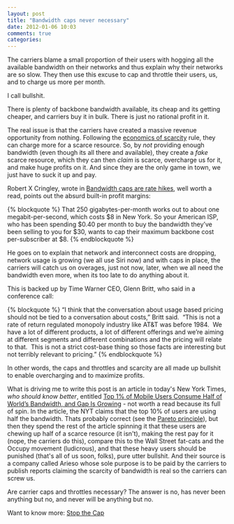 ```yaml
---
layout: post
title: "Bandwidth caps never necessary"
date: 2012-01-06 10:03
comments: true
categories: 
---
```


The carriers blame a small proportion of their users with hogging all the available bandwidth on their networks and thus explain why their networks are so slow. They then use this excuse to cap and throttle their users, us, and to charge us more per month.

I call bullshit.

There is plenty of backbone bandwidth available, its cheap and its getting cheaper, and carriers buy it in bulk. There is just no rational profit in it.

The real issue is that the carriers have created a massive revenue opportunity from nothing. Following the [economics of scarcity](http://en.wikipedia.org/wiki/Scarcity) rule, they can charge more for a scarce resource. So, by *not* providing enough bandwidth (even though its all there and available), they create a *fake* scarce resource, which they can then *claim* is scarce, overcharge us for it, and make huge profits on it. And since they are the only game in town, we just have to suck it up and pay.

Robert X Cringley, wrote in [Bandwidth caps are rate hikes](http://www.cringely.com/2011/07/bandwidth-caps-are-rate-hikes/), well worth a read, points out the absurd built-in profit margins:

{% blockquote %}
That 250 gigabytes-per-month works out to about one megabit-per-second, which costs $8 in New York. So your American ISP, who has been spending $0.40 per month to buy the bandwidth they’ve been selling to you for $30, wants to cap their maximum backbone cost per-subscriber at $8.
{% endblockquote %}

He goes on to explain that network and interconnect costs are dropping, network usage is growing (we all use Siri now) and with caps in place, the carriers will catch us on overages, just not now, later, when we all need the bandwidth even more, when its too late to do anything about it.

This is backed up by Time Warner CEO, Glenn Britt, who said in a conference call:

{% blockquote %}
“I think that the conversation about usage based pricing should not be tied to a conversation about costs,” Britt said.  “This is not a rate of return regulated monopoly industry like AT&T was before 1984.  We have a lot of different products, a lot of different offerings and we’re aiming at different segments and different combinations and the pricing will relate to that.  This is not a strict cost-base thing so those facts are interesting but not terribly relevant to pricing.”
{% endblockquote %}

In other words, the caps and throttles and scarcity are all made up bullshit to enable overcharging and to maximize profits.

What is driving me to write this post is an article in today's New York Times, *who should know better*, entitled [Top 1% of Mobile Users Consume Half of World’s Bandwidth, and Gap Is Growing](http://www.nytimes.com/2012/01/06/technology/top-1-of-mobile-users-use-half-of-worlds-wireless-bandwidth.html?_r=2&partner=rss&emc=rss) - not worth a read because its full of spin. In the article, the NYT claims that the top 10% of users are using half the bandwidth. Thats probably correct (see the [Pareto principle](http://en.wikipedia.org/wiki/Pareto_principle)), but then they spend the rest of the article spinning it that these users are chewing up half of a scarce resource (it isn't), making the rest pay for it (nope, the carriers do this), compare this to the Wall Street fat-cats and the Occupy movement (ludicrous), and that these heavy users should be punished (that's all of us soon, folks), pure utter bullshit. And their source is a company called Arieso whose sole purpose is to be paid by the carriers to publish reports claiming the scarcity of bandwidth is real so the carriers can screw us.

Are carrier caps and throttles necessary? The answer is no, has never been anything but no, and never will be anything but no.

Want to know more: [Stop the Cap](http://stopthecap.com)
